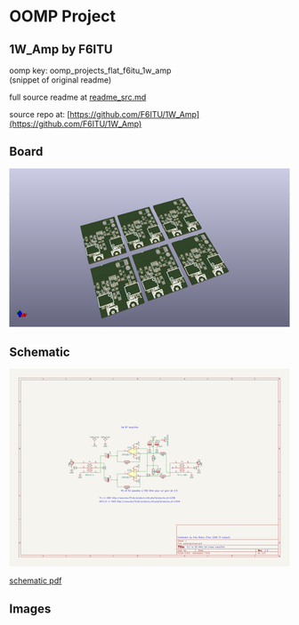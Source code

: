 # OOMP Project  
## 1W_Amp  by F6ITU  
  
oomp key: oomp_projects_flat_f6itu_1w_amp  
(snippet of original readme)  
  
  
  full source readme at [readme_src.md](readme_src.md)  
  
source repo at: [https://github.com/F6ITU/1W_Amp](https://github.com/F6ITU/1W_Amp)  
## Board  
  
[![working_3d.png](working_3d_600.png)](working_3d.png)  
## Schematic  
  
[![working_schematic.png](working_schematic_600.png)](working_schematic.png)  
  
[schematic pdf](working_schematic.pdf)  
## Images  
